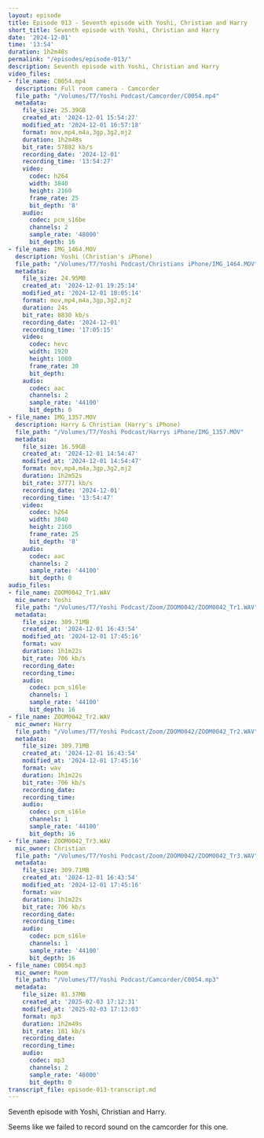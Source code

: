 ```yaml
---
layout: episode
title: Episode 013 - Seventh episode with Yoshi, Christian and Harry
short_title: Seventh episode with Yoshi, Christian and Harry
date: '2024-12-01'
time: '13:54'
duration: 1h2m48s
permalink: "/episodes/episode-013/"
description: Seventh episode with Yoshi, Christian and Harry
video_files:
- file_name: C0054.mp4
  description: Full room camera - Camcorder
  file_path: "/Volumes/T7/Yoshi Podcast/Camcorder/C0054.mp4"
  metadata:
    file_size: 25.39GB
    created_at: '2024-12-01 15:54:27'
    modified_at: '2024-12-01 16:57:18'
    format: mov,mp4,m4a,3gp,3g2,mj2
    duration: 1h2m48s
    bit_rate: 57882 kb/s
    recording_date: '2024-12-01'
    recording_time: '13:54:27'
    video:
      codec: h264
      width: 3840
      height: 2160
      frame_rate: 25
      bit_depth: '8'
    audio:
      codec: pcm_s16be
      channels: 2
      sample_rate: '48000'
      bit_depth: 16
- file_name: IMG_1464.MOV
  description: Yoshi (Christian's iPhone)
  file_path: "/Volumes/T7/Yoshi Podcast/Christians iPhone/IMG_1464.MOV"
  metadata:
    file_size: 24.95MB
    created_at: '2024-12-01 19:25:14'
    modified_at: '2024-12-01 18:05:14'
    format: mov,mp4,m4a,3gp,3g2,mj2
    duration: 24s
    bit_rate: 8830 kb/s
    recording_date: '2024-12-01'
    recording_time: '17:05:15'
    video:
      codec: hevc
      width: 1920
      height: 1080
      frame_rate: 30
      bit_depth:
    audio:
      codec: aac
      channels: 2
      sample_rate: '44100'
      bit_depth: 0
- file_name: IMG_1357.MOV
  description: Harry & Christian (Harry's iPhone)
  file_path: "/Volumes/T7/Yoshi Podcast/Harrys iPhone/IMG_1357.MOV"
  metadata:
    file_size: 16.59GB
    created_at: '2024-12-01 14:54:47'
    modified_at: '2024-12-01 14:54:47'
    format: mov,mp4,m4a,3gp,3g2,mj2
    duration: 1h2m52s
    bit_rate: 37771 kb/s
    recording_date: '2024-12-01'
    recording_time: '13:54:47'
    video:
      codec: h264
      width: 3840
      height: 2160
      frame_rate: 25
      bit_depth: '8'
    audio:
      codec: aac
      channels: 2
      sample_rate: '44100'
      bit_depth: 0
audio_files:
- file_name: ZOOM0042_Tr1.WAV
  mic_owner: Yoshi
  file_path: "/Volumes/T7/Yoshi Podcast/Zoom/ZOOM0042/ZOOM0042_Tr1.WAV"
  metadata:
    file_size: 309.71MB
    created_at: '2024-12-01 16:43:54'
    modified_at: '2024-12-01 17:45:16'
    format: wav
    duration: 1h1m22s
    bit_rate: 706 kb/s
    recording_date:
    recording_time:
    audio:
      codec: pcm_s16le
      channels: 1
      sample_rate: '44100'
      bit_depth: 16
- file_name: ZOOM0042_Tr2.WAV
  mic_owner: Harry
  file_path: "/Volumes/T7/Yoshi Podcast/Zoom/ZOOM0042/ZOOM0042_Tr2.WAV"
  metadata:
    file_size: 309.71MB
    created_at: '2024-12-01 16:43:54'
    modified_at: '2024-12-01 17:45:16'
    format: wav
    duration: 1h1m22s
    bit_rate: 706 kb/s
    recording_date:
    recording_time:
    audio:
      codec: pcm_s16le
      channels: 1
      sample_rate: '44100'
      bit_depth: 16
- file_name: ZOOM0042_Tr3.WAV
  mic_owner: Christian
  file_path: "/Volumes/T7/Yoshi Podcast/Zoom/ZOOM0042/ZOOM0042_Tr3.WAV"
  metadata:
    file_size: 309.71MB
    created_at: '2024-12-01 16:43:54'
    modified_at: '2024-12-01 17:45:16'
    format: wav
    duration: 1h1m22s
    bit_rate: 706 kb/s
    recording_date:
    recording_time:
    audio:
      codec: pcm_s16le
      channels: 1
      sample_rate: '44100'
      bit_depth: 16
- file_name: C0054.mp3
  mic_owner: Room
  file_path: "/Volumes/T7/Yoshi Podcast/Camcorder/C0054.mp3"
  metadata:
    file_size: 81.37MB
    created_at: '2025-02-03 17:12:31'
    modified_at: '2025-02-03 17:13:03'
    format: mp3
    duration: 1h2m49s
    bit_rate: 181 kb/s
    recording_date:
    recording_time:
    audio:
      codec: mp3
      channels: 2
      sample_rate: '48000'
      bit_depth: 0
transcript_file: episode-013-transcript.md
---
```

Seventh episode with Yoshi, Christian and Harry.

Seems like we failed to record sound on the camcorder for this one.



